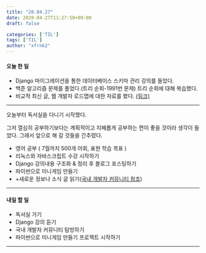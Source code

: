 ```yaml
---
title: "20.04.27"
date: 2020-04-27T11:27:50+09:00
draft: false

categories: ['TIL']
tags: ['TIL']
author: "xfrnk2"
---
```

#### 오늘 한 일  
+ Django 마이그레이션을 통한 데이터베이스 스키마 관리 강의를 들었다.
+ 백준 알고리즘 문제를 풀었다.(트리 순회-1991번 문제) 트리 순회에 대해 복습했다.
+ 비교적 최신 글, 웹 개발자 로드맵에 대한 자료를 봤다. [(링크)](https://github.com/devJang/developer-roadmap?fbclid=IwAR3caSuOSA71kwoisWbsVLykQglLW03l9dHvSCkk4cIdTIUvMF0F4xB1onY)
---

오늘부터 독서실을 다니기 시작했다. 


그저 열심히 공부하기보다는 계획적이고 지혜롭게 공부하는 편이 좋을 것이라 생각이 들었다. 그래서 앞으로 해 갈 것들을 간추렸다. 
  
+ 영어 공부 ( 7월까지 500개 어휘, 표현 학습 목표 )
+ 리눅스와 자바스크립트 수강 시작하기
+ Django 강의내용 구조화 & 정리 후 블로그 포스팅하기
+ 파이썬으로 미니게임 만들기
+ +새로운 정보나 소식 글 읽기([국내 개발자 커뮤니티 참조](https://zetawiki.com/wiki/%EA%B5%AD%EB%82%B4_%EA%B0%9C%EB%B0%9C%EC%9E%90_%EC%BB%A4%EB%AE%A4%EB%8B%88%ED%8B%B0))
  
  


--- 
#### 내일 할 일  
+ 독서실 가기
+ Django 강의 듣기
+ 국내 개발자 커뮤니티 탐방하기
+ 파이썬으로 미니게임 만들기 프로젝트 시작하기
---